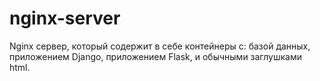 # nginx-server
Nginx сервер, который содержит в себе контейнеры с: базой данных, приложением Django, приложением Flask,  и обычными заглушками html.

